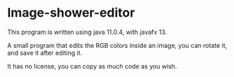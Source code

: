 # Image-shower-editor

This program is written using java 11.0.4, with javafx 13.

A small program that edits the RGB colors inside an image, you can rotate it, and save it after editing it.

It has no license, you can copy as much code as you wish.
